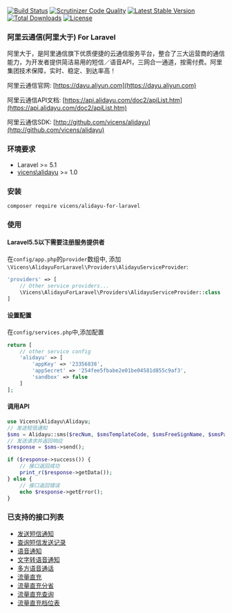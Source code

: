
[![Build Status](https://scrutinizer-ci.com/g/vicens/alidayu-for-laravel/badges/build.png?b=master)](https://scrutinizer-ci.com/g/vicens/alidayu-for-laravel/build-status/master)
[![Scrutinizer Code Quality](https://scrutinizer-ci.com/g/vicens/alidayu-for-laravel/badges/quality-score.png?b=master)](https://scrutinizer-ci.com/g/vicens/alidayu-for-laravel/?branch=master)
[![Latest Stable Version](https://poser.pugx.org/vicens/alidayu-for-laravel/v/stable)](https://packagist.org/packages/vicens/alidayu-for-laravel)
[![Total Downloads](https://poser.pugx.org/vicens/alidayu-for-laravel/downloads)](https://packagist.org/packages/vicens/alidayu-for-laravel)
[![License](https://poser.pugx.org/vicens/alidayu-for-laravel/license)](https://packagist.org/packages/vicens/alidayu-for-laravel)


### 阿里云通信(阿里大于) For Laravel
阿里大于，是阿里通信旗下优质便捷的云通信服务平台，整合了三大运营商的通信能力，为开发者提供简洁易用的短信／语音API，三网合一通道，按需付费。阿里集团技术保障，实时、稳定、到达率高！

阿里云通信官网: [https://dayu.aliyun.com](https://dayu.aliyun.com)

阿里云通信API文档: [https://api.alidayu.com/doc2/apiList.htm](https://api.alidayu.com/doc2/apiList.htm)

阿里云通信SDK: [http://github.com/vicens/alidayu](http://github.com/vicens/alidayu)

### 环境要求
 - Laravel >= 5.1
 - [vicens\alidayu](http://github.com/vicens/alidayu) >= 1.0
 
### 安装
 
 ```shell
composer require vicens/alidayu-for-laravel
```

### 使用

#### Laravel5.5以下需要注册服务提供者
在`config/app.php`的`provider`数组中, 添加`\Vicens\AlidayuForLaravel\Providers\AlidayuServiceProvider`:
```php
'providers' => [
    // Other service providers...
    \Vicens\AlidayuForLaravel\Providers\AlidayuServiceProvider::class
]
```

#### 设置配置
在`config/services.php`中,添加配置
```php
return [
    // other service config
    'alidayu' => [
        'appKey' => '23356838',
        'appSecret' => '254fee5fbabe2e01be04581d855c9af3',
        'sandbox' => false
    ]
];
```

#### 调用API

```php
use Vicens\Alidayu\Alidayu;
// 发送短信通知
$sms = Alidayu::sms($recNum, $smsTemplateCode, $smsFreeSignName, $smsParam, $extend);
// 发送请求并返回响应
$response = $sms->send();

if ($response->success()) {
    // 接口返回成功
    print_r($response->getData());
} else {
    // 接口返回错误
    echo $response->getError();
}

```


### 已支持的接口列表

 - [发送短信通知](https://github.com/vicens/alidayu/blob/master/src/Request/Sms.php)
 - [查询短信发送记录](https://github.com/vicens/alidayu/blob/master/src/Request/SmsQuery.php)
 - [语音通知](https://github.com/vicens/alidayu/blob/master/src/Request/SingleCall.php)
 - [文字转语音通知](https://github.com/vicens/alidayu/blob/master/src/Request/TtsSingleCall.php)
 - [多方语音通话](https://github.com/vicens/alidayu/blob/master/src/Request/DoubleCall.php)
 - [流量直充](https://github.com/vicens/alidayu/blob/master/src/Request/FlowCharge.php)
 - [流量直充分省](https://github.com/vicens/alidayu/blob/master/src/Request/FlowChargeProvince.php)
 - [流量直充查询](https://github.com/vicens/alidayu/blob/master/src/Request/FlowQuery.php)
 - [流量直充档位表](https://github.com/vicens/alidayu/blob/master/src/Request/FlowGrade.php)
 

